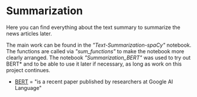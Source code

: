# Summarization 

Here you can find everything about the text summary to summarize the news articles later.

The main work can be found in the *"Text-Summarization-spaCy"* notebook. The functions are called via *"sum_functions"* to make the notebook more clearly arranged. 
The notebook *"Summarization_BERT"* was used to try out BERT* and to be able to use it later if necessary, as long as work on this project continues. 


* [BERT](https://towardsdatascience.com/bert-explained-state-of-the-art-language-model-for-nlp-f8b21a9b6270) = "is a recent paper published by researchers at Google AI Language"
